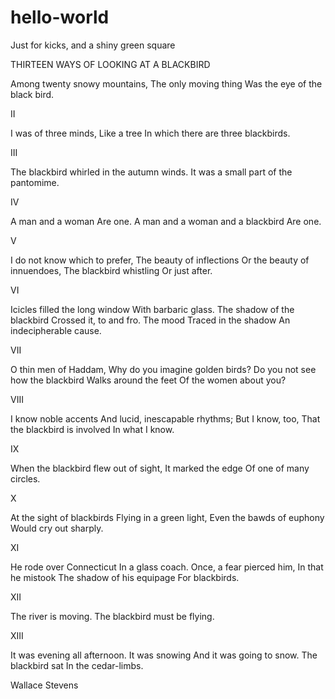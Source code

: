 # hello-world
Just for kicks, and a shiny green square

THIRTEEN WAYS OF LOOKING AT A BLACKBIRD

Among twenty snowy mountains,
The only moving thing
Was the eye of the black bird.

II

I was of three minds,
Like a tree
In which there are three blackbirds.

III

The blackbird whirled in the autumn winds.
It was a small part of the pantomime.

IV

A man and a woman
Are one.
A man and a woman and a blackbird
Are one.

V

I do not know which to prefer,
The beauty of inflections
Or the beauty of innuendoes,
The blackbird whistling
Or just after.

VI

Icicles filled the long window
With barbaric glass.
The shadow of the blackbird
Crossed it, to and fro.
The mood
Traced in the shadow
An indecipherable cause.

VII

O thin men of Haddam,
Why do you imagine golden birds?
Do you not see how the blackbird
Walks around the feet
Of the women about you?

VIII

I know noble accents
And lucid, inescapable rhythms;
But I know, too,
That the blackbird is involved
In what I know.

IX

When the blackbird flew out of sight,
It marked the edge
Of one of many circles.

X

At the sight of blackbirds
Flying in a green light,
Even the bawds of euphony
Would cry out sharply.

XI

He rode over Connecticut
In a glass coach.
Once, a fear pierced him,
In that he mistook
The shadow of his equipage
For blackbirds.

XII

The river is moving.
The blackbird must be flying.

XIII

It was evening all afternoon.
It was snowing
And it was going to snow.
The blackbird sat
In the cedar-limbs.

Wallace Stevens
